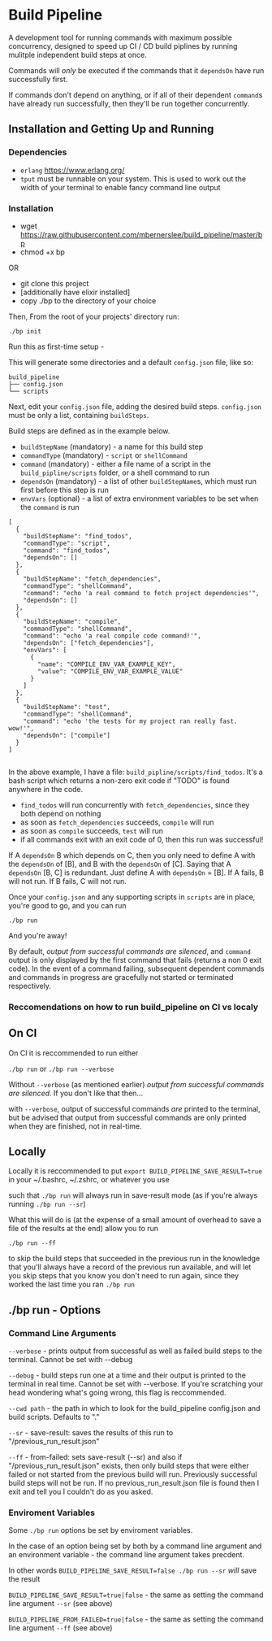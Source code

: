 # Build Pipeline

A development tool for running commands with maximum possible concurrency,
designed to speed up CI / CD build piplines by running mulitple independent build steps at once.

Commands will _only_ be executed if the commands that it `dependsOn` have run successfully first.

If commands don't depend on anything, or if all of their dependent `command`s have already run successfully, then they'll be run together concurrently.

## Installation and Getting Up and Running

### Dependencies
- `erlang` https://www.erlang.org/
- `tput` must be runnable on your system. This is used to work out the width of your terminal to enable fancy command line output

### Installation

- wget https://raw.githubusercontent.com/mbernerslee/build_pipeline/master/bp
- chmod +x bp

OR

- git clone this project
- [additionally have elixir installed]
- copy ./bp to the directory of your choice

Then, From the root of your projects' directory run:
```
./bp init
```

Run this as first-time setup -

This will generate some directories and a default `config.json` file, like so:
```
build_pipeline
├── config.json
└── scripts
```
Next, edit your `config.json` file, adding the desired build steps.
`config.json` must be only a list, containing `buildSteps`.

Build steps are defined as in the example below.
- `buildStepName` (mandatory) - a name for this build step
- `commandType` (mandatory) - `script` or `shellCommand`
- `command` (mandatory) - either a file name of a script in the `build_pipline/scripts` folder, or a shell command to run
- `dependsOn` (mandatory) - a list of other `buildStepName`s, which must run first before this step is run
- `envVars` (optional) - a list of extra environment variables to be set when the `command` is run

```
[
  {
    "buildStepName": "find_todos",
    "commandType": "script",
    "command": "find_todos",
    "dependsOn": []
  },
  {
    "buildStepName": "fetch_dependencies",
    "commandType": "shellCommand",
    "command": "echo 'a real command to fetch project dependencies'",
    "dependsOn": []
  },
  {
    "buildStepName": "compile",
    "commandType": "shellCommand",
    "command": "echo 'a real compile code command!'",
    "dependsOn": ["fetch_dependencies"],
    "envVars": [
      {
        "name": "COMPILE_ENV_VAR_EXAMPLE_KEY",
        "value": "COMPILE_ENV_VAR_EXAMPLE_VALUE"
      }
    ]
  },
  {
    "buildStepName": "test",
    "commandType": "shellCommand",
    "command": "echo 'the tests for my project ran really fast. wow!'",
    "dependsOn": ["compile"]
  }
]


```
In the above example, I have a file: `build_pipline/scripts/find_todos`.
It's a bash script which returns a non-zero exit code if "TODO" is found anywhere in the code.

- `find_todos` will run concurrently with `fetch_dependencies`, since they both depend on nothing
- as soon as `fetch_dependencies` succeeds, `compile` will run
- as soon as `compile` succeeds, `test` will run
- if all commands exit with an exit code of 0, then this run was successful!

If A `dependsOn` B which depends on C, then you only need to define A with the `dependsOn` of [B], and B with the `dependsOn` of [C].
Saying that A `dependsOn` [B, C] is redundant. Just define A with `dependsOn` = [B]. If A fails, B will not run. If B fails, C will not run.

Once your `config.json` and any supporting scripts in `scripts` are in place, you're good to go, and you can run

```
./bp run
```

And you're away!

By default, _output from successful commands are silenced_, and `command` output is only displayed by the first command that fails (returns a non 0 exit code). In the event of a command failing, subsequent dependent commands and commands in progress are gracefully not started or terminated respectively.


### Reccomendations on how to run build_pipeline on CI vs localy

## On CI
On CI it is reccommended to run either

`./bp run`
or
`./bp run --verbose`

Without `--verbose` (as mentioned earlier) _output from successful commands are silenced_. If you don't like that then...

with `--verbose`, output of successful commands _are_ printed to the terminal, but be advised that output from successful commands are only printed when they are finished, not in real-time.

## Locally
Locally it is reccommended to put
`export BUILD_PIPELINE_SAVE_RESULT=true`
in your ~/.bashrc, ~/.zshrc, or whatever you use

such that `./bp run` will always run in save-result mode (as if you're always running `./bp run --sr`)

What this will do is (at the expense of a small amount of overhead to save a file of the results at the end) allow you to run

`./bp run --ff`

to skip the build steps that succeeded in the previous run
in the knowledge that you'll always have a record of the previous run available, and will let you skip steps that you know you don't need to run again, since they worked the last time you ran `./bp run`


## ./bp run - Options
### Command Line Arguments
`--verbose`  - prints output from successful as well as failed build steps to the terminal. Cannot be set with --debug

`--debug`    - build steps run one at a time and their output is printed to the terminal in real time. Cannot be set with --verbose. If you're scratching your head wondering what's going wrong, this flag is reccommended.

`--cwd path` - the path in which to look for the build_pipeline config.json and build scripts. Defaults to "."

`--sr`       - save-result: saves the results of this run to "<cwd>/previous_run_result.json"

`--ff`       - from-failed: sets save-result (--sr) and also if "<cwd>/previous_run_result.json" exists, then only build steps that were either failed or not started from the previous build will run. Previously successful build steps will not be run. If no previous_run_result.json file is found then I exit and tell you I couldn't do as you asked.

### Enviroment Variables
Some `./bp run` options be set by enviroment variables.

In the case of an option being set by both by a command line argument and an environment variable - the command line argument takes precdent.

In other words `BUILD_PIPELINE_SAVE_RESULT=false ./bp run --sr` _will_ save the result

`BUILD_PIPELINE_SAVE_RESULT=true|false` - the same as setting the command line argument `--sr` (see above)

`BUILD_PIPELINE_FROM_FAILED=true|false` - the same as setting the command line argument `--ff` (see above)
